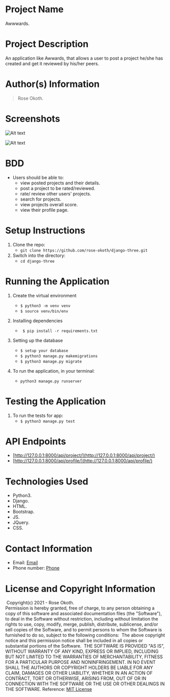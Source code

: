 # Project Name

Awwwards.
​
# Project Description

An application like Awwards, that allows a user to post a project he/she has created and get it reviewed by his/her peers.

# Author(s) Information

> Rose Okoth.
​
# Screenshots

![Alt text](/static/images/Screenshot.png?raw=true "Landing Page")

![Alt text](/static/images/Screenshot-1.png?raw=true "Blog Post")

# BDD

* Users should be able to:
    - view posted projects and their details.
    - post a project to be rated/reviewed.
    - rate/ review other users' projects.
    - search for projects.
    - view projects overall score.
    - view their profile page.

# Setup Instructions

1. Clone the repo:
   * `git clone https://github.com/rose-okoth/django-three.git`
​
1. Switch into the directory:
   * `cd django-three`
​
# Running the Application

1. Create the virtual environment
   * ` $ python3 -m venv venv `
   * ` $ source venv/bin/env `

1. Installing dependencies
   * ` $ pip install -r requirements.txt`

1. Setting up the database
    * `$ setup your database`
    * `$ python3 manage.py makemigrations`
    * `$ python3 manage.py migrate`

1. To run the application, in your terminal:
    * `python3 manage.py runserver`

# Testing the Application

1. To run the tests for app:
    * `$ python3 manage.py test`

# API Endpoints

* [http://127.0.0.1:8000/api/project/](http://127.0.0.1:8000/api/project/)
* [http://127.0.0.1:8000/api/profile/](http://127.0.0.1:8000/api/profile/)
    
# Technologies Used

* Python3.
* Django.
* HTML.
* Bootstrap.
* JS.
* JQuery.
* CSS.
​
# Contact Information

* Email: [Email](mailto:okoth.rose0@gmail.com)
* Phone number: [Phone](tel:+254712476547)
​
# License and Copyright Information
​
Copyright(c) 2021 - Rose Okoth.  
​
Permission is hereby granted, free of charge, to any person obtaining a copy of this software and associated documentation files (the "Software"), to deal in the Software without restriction, including without limitation the rights to use, copy, modify, merge, publish, distribute, sublicense, and/or sell copies of the Software, and to permit persons to whom the Software is furnished to do so, subject to the following conditions:
​
The above copyright notice and this permission notice shall be included in all copies or substantial portions of the Software.
​
THE SOFTWARE IS PROVIDED "AS IS", WITHOUT WARRANTY OF ANY KIND, EXPRESS OR IMPLIED, INCLUDING BUT NOT LIMITED TO THE WARRANTIES OF MERCHANTABILITY, FITNESS FOR A PARTICULAR PURPOSE AND NONINFRINGEMENT. IN NO EVENT SHALL THE AUTHORS OR COPYRIGHT HOLDERS BE LIABLE FOR ANY CLAIM, DAMAGES OR OTHER LIABILITY, WHETHER IN AN ACTION OF CONTRACT, TORT OR OTHERWISE, ARISING FROM, OUT OF OR IN CONNECTION WITH THE SOFTWARE OR THE USE OR OTHER DEALINGS IN THE SOFTWARE.
​
Reference: [MIT License](https://opensource.org/licenses/MIT)

